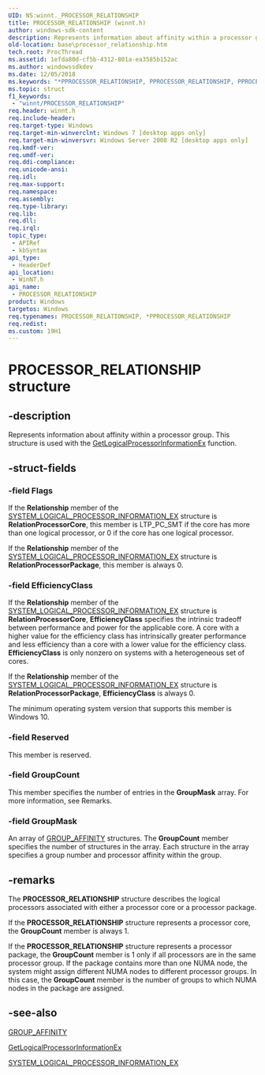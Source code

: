 ```yaml
---
UID: NS:winnt._PROCESSOR_RELATIONSHIP
title: PROCESSOR_RELATIONSHIP (winnt.h)
author: windows-sdk-content
description: Represents information about affinity within a processor group. This structure is used with the GetLogicalProcessorInformationEx function.
old-location: base\processor_relationship.htm
tech.root: ProcThread
ms.assetid: 1efda80d-cf5b-4312-801a-ea3585b152ac
ms.author: windowssdkdev
ms.date: 12/05/2018
ms.keywords: "*PPROCESSOR_RELATIONSHIP, PPROCESSOR_RELATIONSHIP, PPROCESSOR_RELATIONSHIP structure pointer, PROCESSOR_RELATIONSHIP, PROCESSOR_RELATIONSHIP structure, _PROCESSOR_RELATIONSHIP, base.processor_relationship, winnt/PPROCESSOR_RELATIONSHIP, winnt/PROCESSOR_RELATIONSHIP"
ms.topic: struct
f1_keywords: 
 - "winnt/PROCESSOR_RELATIONSHIP"
req.header: winnt.h
req.include-header: 
req.target-type: Windows
req.target-min-winverclnt: Windows 7 [desktop apps only]
req.target-min-winversvr: Windows Server 2008 R2 [desktop apps only]
req.kmdf-ver: 
req.umdf-ver: 
req.ddi-compliance: 
req.unicode-ansi: 
req.idl: 
req.max-support: 
req.namespace: 
req.assembly: 
req.type-library: 
req.lib: 
req.dll: 
req.irql: 
topic_type:
 - APIRef
 - kbSyntax
api_type:
 - HeaderDef
api_location:
 - WinNT.h
api_name:
 - PROCESSOR_RELATIONSHIP
product: Windows
targetos: Windows
req.typenames: PROCESSOR_RELATIONSHIP, *PPROCESSOR_RELATIONSHIP
req.redist: 
ms.custom: 19H1
---
```


# PROCESSOR_RELATIONSHIP structure


## -description


Represents information about affinity within a processor group. This structure is used with the <a href="https://docs.microsoft.com/windows/desktop/api/sysinfoapi/nf-sysinfoapi-getlogicalprocessorinformationex">GetLogicalProcessorInformationEx</a> function.


## -struct-fields




### -field Flags

If the <b>Relationship</b> member of the <a href="https://docs.microsoft.com/windows/desktop/api/winnt/ns-winnt-_system_logical_processor_information_ex">SYSTEM_LOGICAL_PROCESSOR_INFORMATION_EX</a> structure is <b>RelationProcessorCore</b>, this member is LTP_PC_SMT if the core has more than one logical processor, or 0 if the core has one logical processor. 

If the <b>Relationship</b> member of the <a href="https://docs.microsoft.com/windows/desktop/api/winnt/ns-winnt-_system_logical_processor_information_ex">SYSTEM_LOGICAL_PROCESSOR_INFORMATION_EX</a> structure is <b>RelationProcessorPackage</b>, this member is always 0.


### -field EfficiencyClass

 If the <b>Relationship</b> member of the <a href="https://docs.microsoft.com/windows/desktop/api/winnt/ns-winnt-_system_logical_processor_information_ex">SYSTEM_LOGICAL_PROCESSOR_INFORMATION_EX</a> structure is <b>RelationProcessorCore</b>, <b>EfficiencyClass</b> specifies the intrinsic tradeoff between performance and power for the applicable core. A core  with a higher value for the efficiency class has intrinsically greater performance and less efficiency than a core with a lower value for the efficiency class. <b>EfficiencyClass</b> is only nonzero on systems with a heterogeneous set of cores.

If the <b>Relationship</b> member of the <a href="https://docs.microsoft.com/windows/desktop/api/winnt/ns-winnt-_system_logical_processor_information_ex">SYSTEM_LOGICAL_PROCESSOR_INFORMATION_EX</a> structure is <b>RelationProcessorPackage</b>, <b>EfficiencyClass</b> is always 0.

The minimum operating system version that supports this member is Windows 10.


### -field Reserved

This member is reserved.


### -field GroupCount

This member specifies the number of entries in the <b>GroupMask</b> array. For more information, see Remarks.


### -field GroupMask

An array of <a href="https://docs.microsoft.com/windows/desktop/api/winnt/ns-winnt-_group_affinity">GROUP_AFFINITY</a> structures. The <b>GroupCount</b> member specifies the number of structures in the array. Each structure in the array specifies a  group number and processor affinity within the group. 


## -remarks



The <b>PROCESSOR_RELATIONSHIP</b> structure describes the logical processors associated with either a processor core or a processor package.  

If the <b>PROCESSOR_RELATIONSHIP</b> structure represents a processor core, the <b>GroupCount</b> member is always 1.  

If the <b>PROCESSOR_RELATIONSHIP</b> structure represents a processor package, the  <b>GroupCount</b> member is 1 only if all processors are in the same processor group. If the package contains more than one NUMA node, the system might assign different NUMA nodes to different processor groups. In this case, the <b>GroupCount</b> member is the number of groups to which NUMA nodes in the package are assigned. 




## -see-also




<a href="https://docs.microsoft.com/windows/desktop/api/winnt/ns-winnt-_group_affinity">GROUP_AFFINITY</a>



<a href="https://docs.microsoft.com/windows/desktop/api/sysinfoapi/nf-sysinfoapi-getlogicalprocessorinformationex">GetLogicalProcessorInformationEx</a>



<a href="https://docs.microsoft.com/windows/desktop/api/winnt/ns-winnt-_system_logical_processor_information_ex">SYSTEM_LOGICAL_PROCESSOR_INFORMATION_EX</a>
 

 

